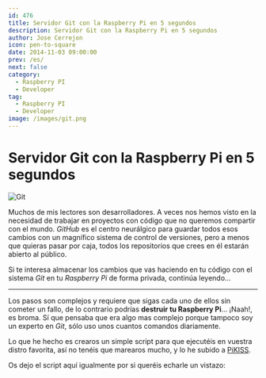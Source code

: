 ```yaml
---
id: 476
title: Servidor Git con la Raspberry Pi en 5 segundos
description: Servidor Git con la Raspberry Pi en 5 segundos
author: Jose Cerrejon
icon: pen-to-square
date: 2014-11-03 09:00:00
prev: /es/
next: false
category:
  - Raspberry PI
  - Developer
tag:
  - Raspberry PI
  - Developer
image: /images/git.png
---
```


# Servidor Git con la Raspberry Pi en 5 segundos

![Git](/images/git.png)

Muchos de mis lectores son desarrolladores. A veces nos hemos visto en la necesidad de trabajar en proyectos con código que no queremos compartir con el mundo. *GitHub* es el centro neurálgico para guardar todos esos cambios con un magnífico sistema de control de versiones, pero a menos que quieras pasar por caja, todos los repositorios que crees en él estarán abierto al público.

Si te interesa almacenar los cambios que vas haciendo en tu código con el sistema *Git* en tu *Raspberry Pi* de forma privada, continúa leyendo...

- - -
Los pasos son complejos y requiere que sigas cada uno de ellos sin cometer un fallo, de lo contrario podrías **destruir tu Raspberry Pi**... ¡Naah!, es broma. Sí que pensaba que era algo mas complejo porque tampoco soy un experto en *Git*, sólo uso unos cuantos comandos diariamente.

Lo que he hecho es crearos un simple script para que ejecutéis en vuestra distro favorita, así no tenéis que marearos mucho, y lo he subido a [PiKISS](https://github.com/jmcerrejon/PiKISS).

Os dejo el script aquí igualmente por si queréis echarle un vistazo:

